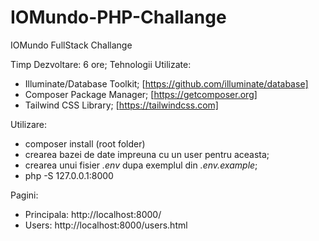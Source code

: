 # IOMundo-PHP-Challange
IOMundo FullStack Challange

Timp Dezvoltare: 6 ore;
Tehnologii Utilizate:
  - Illuminate/Database Toolkit; [https://github.com/illuminate/database]
  - Composer Package Manager; [https://getcomposer.org]
  - Tailwind CSS Library; [https://tailwindcss.com]
  
Utilizare: 
  - composer install (root folder)
  - crearea bazei de date impreuna cu un user pentru aceasta;
  - crearea unui fisier *.env* dupa exemplul din *.env.example*;
  - php -S 127.0.0.1:8000
  
Pagini: 
  - Principala: http://localhost:8000/
  - Users: http://localhost:8000/users.html
